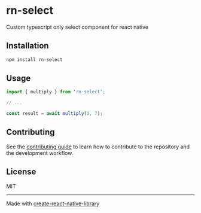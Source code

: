 # rn-select

Custom typescript only select component for react native

## Installation

```sh
npm install rn-select
```

## Usage

```js
import { multiply } from 'rn-select';

// ...

const result = await multiply(3, 7);
```

## Contributing

See the [contributing guide](CONTRIBUTING.md) to learn how to contribute to the repository and the development workflow.

## License

MIT

---

Made with [create-react-native-library](https://github.com/callstack/react-native-builder-bob)

